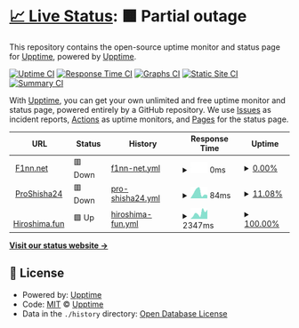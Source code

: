 # [📈 Live Status](https://demo.upptime.js.org): <!--live status--> **🟧 Partial outage**

This repository contains the open-source uptime monitor and status page for [Upptime](https://upptime.js.org), powered by [Upptime](https://github.com/upptime/upptime).

[![Uptime CI](https://github.com/ProFinn24/status/workflows/Uptime%20CI/badge.svg)](https://github.com/ProFinn24/status/actions?query=workflow%3A%22Uptime+CI%22)
[![Response Time CI](https://github.com/ProFinn24/status/workflows/Response%20Time%20CI/badge.svg)](https://github.com/ProFinn24/status/actions?query=workflow%3A%22Response+Time+CI%22)
[![Graphs CI](https://github.com/ProFinn24/status/workflows/Graphs%20CI/badge.svg)](https://github.com/ProFinn24/status/actions?query=workflow%3A%22Graphs+CI%22)
[![Static Site CI](https://github.com/ProFinn24/status/workflows/Static%20Site%20CI/badge.svg)](https://github.com/ProFinn24/status/actions?query=workflow%3A%22Static+Site+CI%22)
[![Summary CI](https://github.com/ProFinn24/status/workflows/Summary%20CI/badge.svg)](https://github.com/ProFinn24/status/actions?query=workflow%3A%22Summary+CI%22)

With [Upptime](https://upptime.js.org), you can get your own unlimited and free uptime monitor and status page, powered entirely by a GitHub repository. We use [Issues](https://github.com/upptime/upptime/issues) as incident reports, [Actions](https://github.com/ProFinn24/status/actions) as uptime monitors, and [Pages](https://demo.upptime.js.org) for the status page.

<!--start: status pages-->
<!-- This summary is generated by Upptime (https://github.com/upptime/upptime) -->
<!-- Do not edit this manually, your changes will be overwritten -->
<!-- prettier-ignore -->
| URL | Status | History | Response Time | Uptime |
| --- | ------ | ------- | ------------- | ------ |
| <img alt="" src="https://icons.duckduckgo.com/ip3/f1nn.net.ico" height="13"> [F1nn.net](https://f1nn.net) | 🟥 Down | [f1nn-net.yml](https://github.com/yS4VELwjydXFZ2VY6FsNqycP7pVYZyp9DCg4jUk/status/commits/HEAD/history/f1nn-net.yml) | <details><summary><img alt="Response time graph" src="./graphs/f1nn-net/response-time-week.png" height="20"> 0ms</summary><br><a href="https://status.f1nn.net/history/f1nn-net"><img alt="Response time 0" src="https://img.shields.io/endpoint?url=https%3A%2F%2Fraw.githubusercontent.com%2FyS4VELwjydXFZ2VY6FsNqycP7pVYZyp9DCg4jUk%2Fstatus%2FHEAD%2Fapi%2Ff1nn-net%2Fresponse-time.json"></a><br><a href="https://status.f1nn.net/history/f1nn-net"><img alt="24-hour response time 0" src="https://img.shields.io/endpoint?url=https%3A%2F%2Fraw.githubusercontent.com%2FyS4VELwjydXFZ2VY6FsNqycP7pVYZyp9DCg4jUk%2Fstatus%2FHEAD%2Fapi%2Ff1nn-net%2Fresponse-time-day.json"></a><br><a href="https://status.f1nn.net/history/f1nn-net"><img alt="7-day response time 0" src="https://img.shields.io/endpoint?url=https%3A%2F%2Fraw.githubusercontent.com%2FyS4VELwjydXFZ2VY6FsNqycP7pVYZyp9DCg4jUk%2Fstatus%2FHEAD%2Fapi%2Ff1nn-net%2Fresponse-time-week.json"></a><br><a href="https://status.f1nn.net/history/f1nn-net"><img alt="30-day response time 0" src="https://img.shields.io/endpoint?url=https%3A%2F%2Fraw.githubusercontent.com%2FyS4VELwjydXFZ2VY6FsNqycP7pVYZyp9DCg4jUk%2Fstatus%2FHEAD%2Fapi%2Ff1nn-net%2Fresponse-time-month.json"></a><br><a href="https://status.f1nn.net/history/f1nn-net"><img alt="1-year response time 0" src="https://img.shields.io/endpoint?url=https%3A%2F%2Fraw.githubusercontent.com%2FyS4VELwjydXFZ2VY6FsNqycP7pVYZyp9DCg4jUk%2Fstatus%2FHEAD%2Fapi%2Ff1nn-net%2Fresponse-time-year.json"></a></details> | <details><summary><a href="https://status.f1nn.net/history/f1nn-net">0.00%</a></summary><a href="https://status.f1nn.net/history/f1nn-net"><img alt="All-time uptime 10.90%" src="https://img.shields.io/endpoint?url=https%3A%2F%2Fraw.githubusercontent.com%2FyS4VELwjydXFZ2VY6FsNqycP7pVYZyp9DCg4jUk%2Fstatus%2FHEAD%2Fapi%2Ff1nn-net%2Fuptime.json"></a><br><a href="https://status.f1nn.net/history/f1nn-net"><img alt="24-hour uptime 0.00%" src="https://img.shields.io/endpoint?url=https%3A%2F%2Fraw.githubusercontent.com%2FyS4VELwjydXFZ2VY6FsNqycP7pVYZyp9DCg4jUk%2Fstatus%2FHEAD%2Fapi%2Ff1nn-net%2Fuptime-day.json"></a><br><a href="https://status.f1nn.net/history/f1nn-net"><img alt="7-day uptime 0.00%" src="https://img.shields.io/endpoint?url=https%3A%2F%2Fraw.githubusercontent.com%2FyS4VELwjydXFZ2VY6FsNqycP7pVYZyp9DCg4jUk%2Fstatus%2FHEAD%2Fapi%2Ff1nn-net%2Fuptime-week.json"></a><br><a href="https://status.f1nn.net/history/f1nn-net"><img alt="30-day uptime 1.38%" src="https://img.shields.io/endpoint?url=https%3A%2F%2Fraw.githubusercontent.com%2FyS4VELwjydXFZ2VY6FsNqycP7pVYZyp9DCg4jUk%2Fstatus%2FHEAD%2Fapi%2Ff1nn-net%2Fuptime-month.json"></a><br><a href="https://status.f1nn.net/history/f1nn-net"><img alt="1-year uptime 0.00%" src="https://img.shields.io/endpoint?url=https%3A%2F%2Fraw.githubusercontent.com%2FyS4VELwjydXFZ2VY6FsNqycP7pVYZyp9DCg4jUk%2Fstatus%2FHEAD%2Fapi%2Ff1nn-net%2Fuptime-year.json"></a></details>
| <img alt="" src="https://icons.duckduckgo.com/ip3/proshisha24.de.ico" height="13"> [ProShisha24](https://proshisha24.de) | 🟥 Down | [pro-shisha24.yml](https://github.com/yS4VELwjydXFZ2VY6FsNqycP7pVYZyp9DCg4jUk/status/commits/HEAD/history/pro-shisha24.yml) | <details><summary><img alt="Response time graph" src="./graphs/pro-shisha24/response-time-week.png" height="20"> 84ms</summary><br><a href="https://status.f1nn.net/history/pro-shisha24"><img alt="Response time 173" src="https://img.shields.io/endpoint?url=https%3A%2F%2Fraw.githubusercontent.com%2FyS4VELwjydXFZ2VY6FsNqycP7pVYZyp9DCg4jUk%2Fstatus%2FHEAD%2Fapi%2Fpro-shisha24%2Fresponse-time.json"></a><br><a href="https://status.f1nn.net/history/pro-shisha24"><img alt="24-hour response time 0" src="https://img.shields.io/endpoint?url=https%3A%2F%2Fraw.githubusercontent.com%2FyS4VELwjydXFZ2VY6FsNqycP7pVYZyp9DCg4jUk%2Fstatus%2FHEAD%2Fapi%2Fpro-shisha24%2Fresponse-time-day.json"></a><br><a href="https://status.f1nn.net/history/pro-shisha24"><img alt="7-day response time 84" src="https://img.shields.io/endpoint?url=https%3A%2F%2Fraw.githubusercontent.com%2FyS4VELwjydXFZ2VY6FsNqycP7pVYZyp9DCg4jUk%2Fstatus%2FHEAD%2Fapi%2Fpro-shisha24%2Fresponse-time-week.json"></a><br><a href="https://status.f1nn.net/history/pro-shisha24"><img alt="30-day response time 173" src="https://img.shields.io/endpoint?url=https%3A%2F%2Fraw.githubusercontent.com%2FyS4VELwjydXFZ2VY6FsNqycP7pVYZyp9DCg4jUk%2Fstatus%2FHEAD%2Fapi%2Fpro-shisha24%2Fresponse-time-month.json"></a><br><a href="https://status.f1nn.net/history/pro-shisha24"><img alt="1-year response time 173" src="https://img.shields.io/endpoint?url=https%3A%2F%2Fraw.githubusercontent.com%2FyS4VELwjydXFZ2VY6FsNqycP7pVYZyp9DCg4jUk%2Fstatus%2FHEAD%2Fapi%2Fpro-shisha24%2Fresponse-time-year.json"></a></details> | <details><summary><a href="https://status.f1nn.net/history/pro-shisha24">11.08%</a></summary><a href="https://status.f1nn.net/history/pro-shisha24"><img alt="All-time uptime 24.59%" src="https://img.shields.io/endpoint?url=https%3A%2F%2Fraw.githubusercontent.com%2FyS4VELwjydXFZ2VY6FsNqycP7pVYZyp9DCg4jUk%2Fstatus%2FHEAD%2Fapi%2Fpro-shisha24%2Fuptime.json"></a><br><a href="https://status.f1nn.net/history/pro-shisha24"><img alt="24-hour uptime 0.00%" src="https://img.shields.io/endpoint?url=https%3A%2F%2Fraw.githubusercontent.com%2FyS4VELwjydXFZ2VY6FsNqycP7pVYZyp9DCg4jUk%2Fstatus%2FHEAD%2Fapi%2Fpro-shisha24%2Fuptime-day.json"></a><br><a href="https://status.f1nn.net/history/pro-shisha24"><img alt="7-day uptime 11.08%" src="https://img.shields.io/endpoint?url=https%3A%2F%2Fraw.githubusercontent.com%2FyS4VELwjydXFZ2VY6FsNqycP7pVYZyp9DCg4jUk%2Fstatus%2FHEAD%2Fapi%2Fpro-shisha24%2Fuptime-week.json"></a><br><a href="https://status.f1nn.net/history/pro-shisha24"><img alt="30-day uptime 4.71%" src="https://img.shields.io/endpoint?url=https%3A%2F%2Fraw.githubusercontent.com%2FyS4VELwjydXFZ2VY6FsNqycP7pVYZyp9DCg4jUk%2Fstatus%2FHEAD%2Fapi%2Fpro-shisha24%2Fuptime-month.json"></a><br><a href="https://status.f1nn.net/history/pro-shisha24"><img alt="1-year uptime 0.00%" src="https://img.shields.io/endpoint?url=https%3A%2F%2Fraw.githubusercontent.com%2FyS4VELwjydXFZ2VY6FsNqycP7pVYZyp9DCg4jUk%2Fstatus%2FHEAD%2Fapi%2Fpro-shisha24%2Fuptime-year.json"></a></details>
| <img alt="" src="https://icons.duckduckgo.com/ip3/hiroshima.fun.ico" height="13"> [Hiroshima.fun](https://hiroshima.fun) | 🟩 Up | [hiroshima-fun.yml](https://github.com/yS4VELwjydXFZ2VY6FsNqycP7pVYZyp9DCg4jUk/status/commits/HEAD/history/hiroshima-fun.yml) | <details><summary><img alt="Response time graph" src="./graphs/hiroshima-fun/response-time-week.png" height="20"> 2347ms</summary><br><a href="https://status.f1nn.net/history/hiroshima-fun"><img alt="Response time 2568" src="https://img.shields.io/endpoint?url=https%3A%2F%2Fraw.githubusercontent.com%2FyS4VELwjydXFZ2VY6FsNqycP7pVYZyp9DCg4jUk%2Fstatus%2FHEAD%2Fapi%2Fhiroshima-fun%2Fresponse-time.json"></a><br><a href="https://status.f1nn.net/history/hiroshima-fun"><img alt="24-hour response time 942" src="https://img.shields.io/endpoint?url=https%3A%2F%2Fraw.githubusercontent.com%2FyS4VELwjydXFZ2VY6FsNqycP7pVYZyp9DCg4jUk%2Fstatus%2FHEAD%2Fapi%2Fhiroshima-fun%2Fresponse-time-day.json"></a><br><a href="https://status.f1nn.net/history/hiroshima-fun"><img alt="7-day response time 2347" src="https://img.shields.io/endpoint?url=https%3A%2F%2Fraw.githubusercontent.com%2FyS4VELwjydXFZ2VY6FsNqycP7pVYZyp9DCg4jUk%2Fstatus%2FHEAD%2Fapi%2Fhiroshima-fun%2Fresponse-time-week.json"></a><br><a href="https://status.f1nn.net/history/hiroshima-fun"><img alt="30-day response time 2725" src="https://img.shields.io/endpoint?url=https%3A%2F%2Fraw.githubusercontent.com%2FyS4VELwjydXFZ2VY6FsNqycP7pVYZyp9DCg4jUk%2Fstatus%2FHEAD%2Fapi%2Fhiroshima-fun%2Fresponse-time-month.json"></a><br><a href="https://status.f1nn.net/history/hiroshima-fun"><img alt="1-year response time 2672" src="https://img.shields.io/endpoint?url=https%3A%2F%2Fraw.githubusercontent.com%2FyS4VELwjydXFZ2VY6FsNqycP7pVYZyp9DCg4jUk%2Fstatus%2FHEAD%2Fapi%2Fhiroshima-fun%2Fresponse-time-year.json"></a></details> | <details><summary><a href="https://status.f1nn.net/history/hiroshima-fun">100.00%</a></summary><a href="https://status.f1nn.net/history/hiroshima-fun"><img alt="All-time uptime 87.14%" src="https://img.shields.io/endpoint?url=https%3A%2F%2Fraw.githubusercontent.com%2FyS4VELwjydXFZ2VY6FsNqycP7pVYZyp9DCg4jUk%2Fstatus%2FHEAD%2Fapi%2Fhiroshima-fun%2Fuptime.json"></a><br><a href="https://status.f1nn.net/history/hiroshima-fun"><img alt="24-hour uptime 100.00%" src="https://img.shields.io/endpoint?url=https%3A%2F%2Fraw.githubusercontent.com%2FyS4VELwjydXFZ2VY6FsNqycP7pVYZyp9DCg4jUk%2Fstatus%2FHEAD%2Fapi%2Fhiroshima-fun%2Fuptime-day.json"></a><br><a href="https://status.f1nn.net/history/hiroshima-fun"><img alt="7-day uptime 100.00%" src="https://img.shields.io/endpoint?url=https%3A%2F%2Fraw.githubusercontent.com%2FyS4VELwjydXFZ2VY6FsNqycP7pVYZyp9DCg4jUk%2Fstatus%2FHEAD%2Fapi%2Fhiroshima-fun%2Fuptime-week.json"></a><br><a href="https://status.f1nn.net/history/hiroshima-fun"><img alt="30-day uptime 100.00%" src="https://img.shields.io/endpoint?url=https%3A%2F%2Fraw.githubusercontent.com%2FyS4VELwjydXFZ2VY6FsNqycP7pVYZyp9DCg4jUk%2Fstatus%2FHEAD%2Fapi%2Fhiroshima-fun%2Fuptime-month.json"></a><br><a href="https://status.f1nn.net/history/hiroshima-fun"><img alt="1-year uptime 90.64%" src="https://img.shields.io/endpoint?url=https%3A%2F%2Fraw.githubusercontent.com%2FyS4VELwjydXFZ2VY6FsNqycP7pVYZyp9DCg4jUk%2Fstatus%2FHEAD%2Fapi%2Fhiroshima-fun%2Fuptime-year.json"></a></details>

<!--end: status pages-->

[**Visit our status website →**](https://demo.upptime.js.org)

## 📄 License

- Powered by: [Upptime](https://github.com/upptime/upptime)
- Code: [MIT](./LICENSE) © [Upptime](https://upptime.js.org)
- Data in the `./history` directory: [Open Database License](https://opendatacommons.org/licenses/odbl/1-0/)
